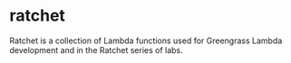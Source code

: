 # ratchet
Ratchet is a collection of Lambda functions used for Greengrass Lambda development and in the Ratchet series of labs.
